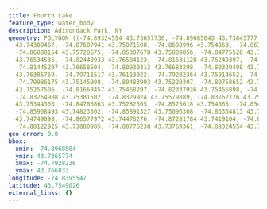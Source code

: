 ```yaml
---
title: Fourth Lake
feature_type: water_body
description: Adirondack Park, NY
geometry: POLYGON ((-74.89324554 43.73657736, -74.89685043 43.73843777, -74.88534912
  43.74389467, -74.87607941 43.75071508, -74.8698996 43.754063, -74.86749634 43.7567908,
  -74.86080154 43.75728675, -74.85307678 43.75889856, -74.84775528 43.76088226, -74.83728393
  43.76534535, -74.82440933 43.76584123, -74.81531128 43.76249397, -74.81428131 43.76410564,
  -74.81445297 43.76658504, -74.80930313 43.76683298, -74.80329498 43.76360975, -74.79711517
  43.76385769, -74.79711517 43.76113022, -74.79282364 43.75914652, -74.79488357 43.75455898,
  -74.79986175 43.75145908, -74.80483993 43.75220307, -74.80758652 43.75220307, -74.81462463
  43.75257506, -74.81668457 43.75468297, -74.82337936 43.75455898, -74.82749924 43.75307105,
  -74.83264908 43.75381502, -74.8329924 43.75579889, -74.83762726 43.75517893, -74.84363541
  43.75344303, -74.84706863 43.75282305, -74.8525618 43.754063, -74.85479339 43.75046708,
  -74.85908493 43.74823502, -74.85891327 43.75096308, -74.86354813 43.75034308, -74.86371979
  43.74749098, -74.86577972 43.74476276, -74.87281784 43.7419104, -74.87762436 43.73930595,
  -74.88122925 43.73880985, -74.88775238 43.73769361, -74.89324554 43.73657736))
geo_error: 0.0
bbox:
  xmin: -74.8968504
  ymin: 43.7365774
  xmax: -74.7928236
  ymax: 43.766833
longitude: -74.8395547
latitude: 43.7549026
external_links: {}
---
```

